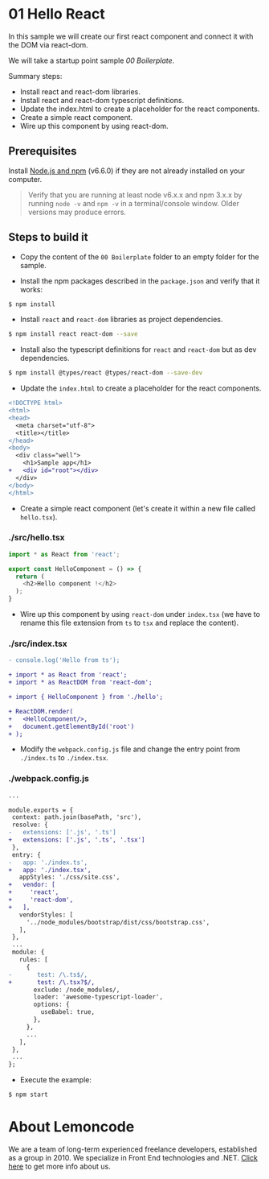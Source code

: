# 01 Hello React

In this sample we will create our first react component and connect it with the
DOM via react-dom.

We will take a startup point sample _00 Boilerplate_.

Summary steps:

- Install react and react-dom libraries.
- Install react and react-dom typescript definitions.
- Update the index.html to create a placeholder for the react components.
- Create a simple react component.
- Wire up this component by using react-dom.

## Prerequisites

Install [Node.js and npm](https://nodejs.org/en/) (v6.6.0) if they are not already
installed on your computer.

> Verify that you are running at least node v6.x.x and npm 3.x.x by running `node -v` and `npm -v`
in a terminal/console window. Older versions may produce errors.

## Steps to build it

- Copy the content of the `00 Boilerplate` folder to an empty folder for the sample.

- Install the npm packages described in the `package.json` and verify that it works:

 ```bash
 $ npm install
 ```

- Install `react` and `react-dom` libraries as project dependencies.

 ```bash
 $ npm install react react-dom --save
 ```

- Install also the typescript definitions for `react` and `react-dom`
but as dev dependencies.

 ```bash
 $ npm install @types/react @types/react-dom --save-dev
 ```

- Update the `index.html` to create a placeholder for the react components.

```diff
<!DOCTYPE html>
<html>
<head>
  <meta charset="utf-8">
  <title></title>
</head>
<body>
  <div class="well">
    <h1>Sample app</h1>
+   <div id="root"></div>
  </div>
</body>
</html>

```

- Create a simple react component (let's create it within a new file called `hello.tsx`).

### ./src/hello.tsx
```javascript
import * as React from 'react';

export const HelloComponent = () => {
  return (
    <h2>Hello component !</h2>
  );
}

```

- Wire up this component by using `react-dom` under `index.tsx` (we have to rename
  this file extension from `ts` to `tsx` and replace the content).

### ./src/index.tsx
```diff
- console.log('Hello from ts');

+ import * as React from 'react';
+ import * as ReactDOM from 'react-dom';

+ import { HelloComponent } from './hello';

+ ReactDOM.render(
+   <HelloComponent/>,
+   document.getElementById('root')
+ );
```

- Modify the `webpack.config.js` file and change the entry point from `./index.ts`
to `./index.tsx`.

### ./webpack.config.js
 ```diff
...

module.exports = {
  context: path.join(basePath, 'src'),
  resolve: {
-   extensions: ['.js', '.ts']
+   extensions: ['.js', '.ts', '.tsx']
  },
  entry: {
-   app: './index.ts',
+   app: './index.tsx',
    appStyles: './css/site.css',
+   vendor: [
+     'react',
+     'react-dom',
+   ],
    vendorStyles: [
      '../node_modules/bootstrap/dist/css/bootstrap.css',
    ],
  },
  ...
  module: {
    rules: [
      {
-       test: /\.ts$/,
+       test: /\.tsx?$/,
        exclude: /node_modules/,
        loader: 'awesome-typescript-loader',
        options: {
          useBabel: true,
        },
      },
      ...
    ],
  },
  ...
};

 ```

- Execute the example:

 ```bash
 $ npm start
 ```

# About Lemoncode

We are a team of long-term experienced freelance developers, established as a group in 2010.
We specialize in Front End technologies and .NET. [Click here](http://lemoncode.net/services/en/#en-home) to get more info about us. 
